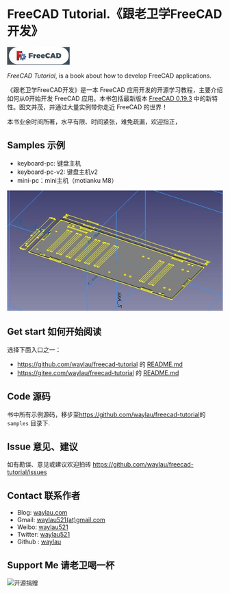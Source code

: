 # FreeCAD Tutorial.《跟老卫学FreeCAD开发》


![](images/freecad-logo.jpg)

*FreeCAD Tutorial*, is a book about how to develop FreeCAD applications.



《跟老卫学FreeCAD开发》是一本 FreeCAD 应用开发的开源学习教程，主要介绍如何从0开始开发 FreeCAD 应用。本书包括最新版本 [FreeCAD 0.19.3](hhttps://wiki.freecad.org/) 中的新特性。图文并茂，并通过大量实例带你走近 FreeCAD 的世界！

本书业余时间所著，水平有限、时间紧张，难免疏漏，欢迎指正，

## Samples 示例

* keyboard-pc: 键盘主机
* keyboard-pc-v2: 键盘主机v2
* mini-pc：mini主机（motianku M8）

![](images/keyboard-pc.jpg)






## Get start 如何开始阅读

选择下面入口之一：

* <https://github.com/waylau/freecad-tutorial> 的 [README.md](https://github.com/waylau/freecad-tutorial/blob/master/README.md)
* <https://gitee.com/waylau/freecad-tutorial> 的 [README.md](https://gitee.com/waylau/freecad-tutorial/blob/master/README.md)


## Code 源码

书中所有示例源码，移步至<https://github.com/waylau/freecad-tutorial>的 `samples` 目录下.

## Issue 意见、建议

如有勘误、意见或建议欢迎拍砖 <https://github.com/waylau/freecad-tutorial/issues>

## Contact 联系作者

* Blog: [waylau.com](http://waylau.com)
* Gmail: [waylau521(at)gmail.com](mailto:waylau521@gmail.com)
* Weibo: [waylau521](http://weibo.com/waylau521)
* Twitter: [waylau521](https://twitter.com/waylau521)
* Github : [waylau](https://github.com/waylau)


## Support Me 请老卫喝一杯

![开源捐赠](https://waylau.com/images/showmethemoney-sm.jpg)


